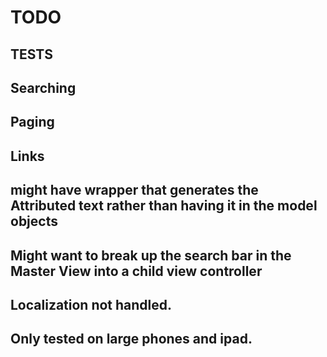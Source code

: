 # TODO
## TESTS
## Searching 
## Paging
## Links

## might have wrapper that generates the Attributed text rather than having it in the model objects
## Might want to break up the search bar in the Master View into a child view controller
## Localization not handled.
## Only tested on large phones and ipad. 


